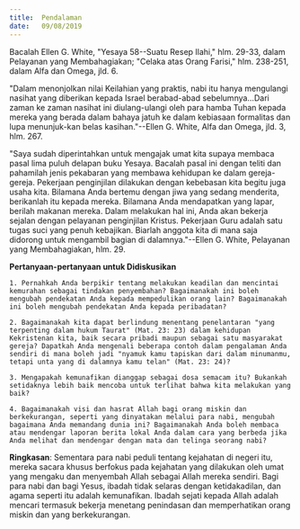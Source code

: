 ```yaml
---
title:  Pendalaman
date:   09/08/2019
---
```


Bacalah Ellen G. White, "Yesaya 58--Suatu Resep Ilahi," hlm. 29-33, dalam Pelayanan yang Membahagiakan; "Celaka atas Orang Farisi," hlm. 238-251, dalam Alfa dan Omega, jld. 6.

"Dalam menonjolkan nilai Keilahian yang praktis, nabi itu hanya mengulangi nasihat yang diberikan kepada Israel berabad-abad sebelumnya…Dari zaman ke zaman nasihat ini diulang-ulangi oleh para hamba Tuhan kepada mereka yang berada dalam bahaya jatuh ke dalam kebiasaan formalitas dan lupa menunjuk-kan belas kasihan."--Ellen G. White, Alfa dan Omega, jld. 3, hlm. 267.

"Saya sudah diperintahkan untuk mengajak umat kita supaya membaca pasal lima puluh delapan buku Yesaya. Bacalah pasal ini dengan teliti dan pahamilah jenis pekabaran yang membawa kehidupan ke dalam gereja-gereja. Pekerjaan penginjilan dilakukan dengan kebebasan kita begitu juga usaha kita. Bilamana Anda bertemu dengan jiwa yang sedang menderita, berikanlah itu kepada mereka. Bilamana Anda mendapatkan yang lapar, berilah makanan mereka. Dalam melakukan hal ini, Anda akan bekerja sejalan dengan pelayanan penginjilan Kristus. Pekerjaan Guru adalah satu tugas suci yang penuh kebajikan. Biarlah anggota kita di mana saja didorong untuk mengambil bagian di dalamnya."--Ellen G. White, Pelayanan yang Membahagiakan, hlm. 29.

**Pertanyaan-pertanyaan untuk Didiskusikan**

`1. Pernahkah Anda berpikir tentang melakukan keadilan dan mencintai kemurahan sebagai tindakan penyembahan? Bagaimanakah ini boleh mengubah pendekatan Anda kepada mempedulikan orang lain? Bagaimanakah ini boleh mengubah pendekatan Anda kepada peribadatan?`

`2. Bagaimanakah kita dapat berlindung menentang penelantaran "yang terpenting dalam hukum Taurat" (Mat. 23: 23) dalam kehidupan Kekristenan kita, baik secara pribadi maupun sebagai satu masyarakat gereja? Dapatkah Anda mengenali beberapa contoh dalam pengalaman Anda sendiri di mana boleh jadi "nyamuk kamu tapiskan dari dalam minumanmu, tetapi unta yang di dalamnya kamu telan" (Mat. 23: 24)?`

`3. Mengapakah kemunafikan dianggap sebagai dosa semacam itu? Bukankah setidaknya lebih baik mencoba untuk terlihat bahwa kita melakukan yang baik?`

`4. Bagaimanakah visi dan hasrat Allah bagi orang miskin dan berkekurangan, seperti yang dinyatakan melalui para nabi, mengubah bagaimana Anda memandang dunia ini? Bagaimanakah Anda boleh membaca atau mendengar laporan berita lokal Anda dalam cara yang berbeda jika Anda melihat dan mendengar dengan mata dan telinga seorang nabi?`

**Ringkasan**: Sementara para nabi peduli tentang kejahatan di negeri itu, mereka sacara khusus berfokus pada kejahatan yang dilakukan oleh umat yang mengaku dan menyembah Allah sebagai Allah mereka sendiri. Bagi para nabi dan bagi Yesus, ibadah tidak selaras dengan ketidakadilan, dan agama seperti itu adalah kemunafikan. Ibadah sejati kepada Allah adalah mencari termasuk bekerja menetang penindasan dan memperhatikan orang miskin dan yang berkekurangan.